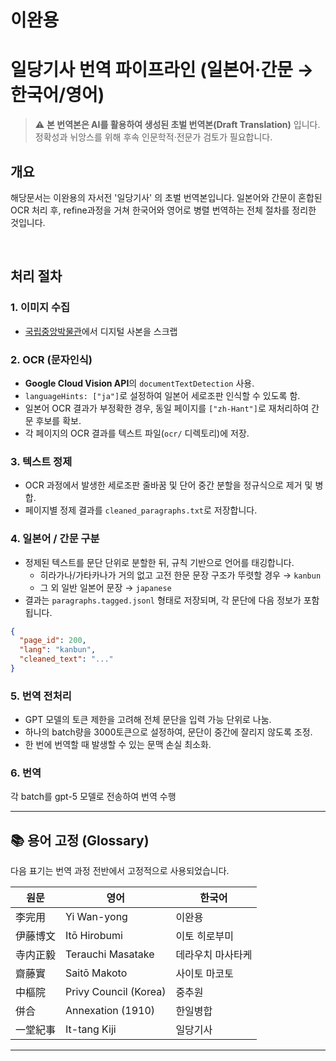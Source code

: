 # 이완용

# 일당기사 번역 파이프라인 (일본어·간문 → 한국어/영어)

> ⚠️ **본 번역본은 AI를 활용하여 생성된 초벌 번역본(Draft Translation)** 입니다.  
> 정확성과 뉘앙스를 위해 후속 인문학적·전문가 검토가 필요합니다.

## 개요

해당문서는 이완용의 자서전 '일당기사' 의 초벌 번역본입니다. 일본어와 간문이 혼합된 OCR 처리 후, refine과정을 거쳐 한국어와 영어로 병렬 번역하는 전체 절차를 정리한 것입니다.

<br>

## 처리 절차

### 1. 이미지 수집

- [국립중앙박물관](https://www.nl.go.kr/NL/contents/search.do?pageNum=1&pageSize=30&srchTarget=total&kwd=%E4%B8%80%E5%A0%82%E7%B4%80%E4%BA%8B#viewKey=CNTS-00047997328&viewType=C&category=%EB%8F%84%EC%84%9C&pageIdx=1&jourId=)에서 디지털 사본을 스크랩

### 2. OCR (문자인식)

- **Google Cloud Vision API**의 `documentTextDetection` 사용.
- `languageHints: ["ja"]`로 설정하여 일본어 세로조판 인식할 수 있도록 함.
- 일본어 OCR 결과가 부정확한 경우, 동일 페이지를 `["zh-Hant"]`로 재처리하여 간문 후보를 확보.
- 각 페이지의 OCR 결과를 텍스트 파일(`ocr/` 디렉토리)에 저장.

### 3. 텍스트 정제

- OCR 과정에서 발생한 세로조판 줄바꿈 및 단어 중간 분할을 정규식으로 제거 및 병합.
- 페이지별 정제 결과를 `cleaned_paragraphs.txt`로 저장합니다.

### 4. 일본어 / 간문 구분

- 정제된 텍스트를 문단 단위로 분할한 뒤, 규칙 기반으로 언어를 태깅합니다.
  - 히라가나/가타카나가 거의 없고 고전 한문 문장 구조가 뚜렷할 경우 → `kanbun`
  - 그 외 일반 일본어 문장 → `japanese`
- 결과는 `paragraphs.tagged.jsonl` 형태로 저장되며, 각 문단에 다음 정보가 포함됩니다.

```json
{
  "page_id": 200,
  "lang": "kanbun",
  "cleaned_text": "..."
}
```

### 5. 번역 전처리

- GPT 모델의 토큰 제한을 고려해 전체 문단을 입력 가능 단위로 나눔.
- 하나의 batch량을 3000토큰으로 설정하여, 문단이 중간에 잘리지 않도록 조정.
- 한 번에 번역할 때 발생할 수 있는 문맥 손실 최소화.

### 6. 번역

각 batch를 gpt-5 모델로 전송하여 번역 수행

---

## 📚 용어 고정 (Glossary)

다음 표기는 번역 과정 전반에서 고정적으로 사용되었습니다.

| 원문     | 영어                  | 한국어            |
| -------- | --------------------- | ----------------- |
| 李完用   | Yi Wan-yong           | 이완용            |
| 伊藤博文 | Itō Hirobumi          | 이토 히로부미     |
| 寺内正毅 | Terauchi Masatake     | 데라우치 마사타케 |
| 齋藤實   | Saitō Makoto          | 사이토 마코토     |
| 中樞院   | Privy Council (Korea) | 중추원            |
| 併合     | Annexation (1910)     | 한일병합          |
| 一堂紀事 | It-tang Kiji          | 일당기사          |

---

```

```
